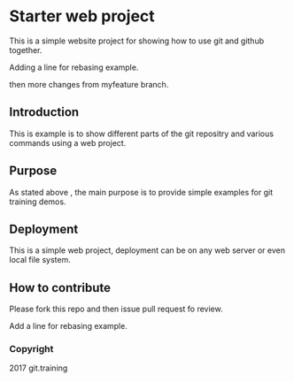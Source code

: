 # Starter web project

This is a simple website project for showing how to use git and github together.

Adding a line for rebasing example.

then more changes from myfeature branch.

## Introduction

This is example is to show different parts of the git repositry and various commands using a web project.

## Purpose

As stated above , the main purpose is to provide simple examples for git training demos.

## Deployment

This is a simple web project, deployment can be on any web server or even local file system. 

## How to contribute

Please fork this repo and then issue pull request fo review.

Add a line for rebasing example.

### Copyright

2017 git.training
